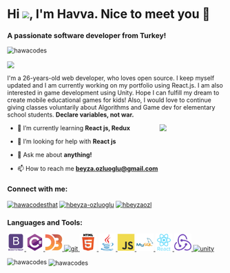 <h1 align="left">Hi <img src="https://github.com/sudnyeshtalekar/sudnyeshtalekar/blob/master/Assets/Hi.gif" width="40px">, I'm Havva. Nice to meet you 🥰</h1>
<h3 align="left">A passionate software developer from Turkey!</h3>
<p  align="left"> <img src="https://komarev.com/ghpvc/?username=hawacodes" alt="hawacodes" /> </p>
<img align='center' src='https://media.giphy.com/media/LMcB8XospGZO8UQq87/giphy.gif' width='480'/>
<p>I'm a 26-years-old web developer, who loves open source. I keep myself updated and I am currently working on my portfolio using React.js. I am also interested in game development using Unity. Hope I can fulfill my dream to create mobile educational games for kids! Also, I would love to continue giving classes voluntarily about Algorithms and Game dev for elementary school students. <b>Declare variables, not war.</b></p>
<img align='right' src='https://github.com/Rishit-dagli/Rishit-dagli/blob/master/images/octocat-anime.gif' width='150"'>


- 🌱 I’m currently learning **React js, Redux**

- 🤝 I’m looking for help with **React js**

- 💬 Ask me about **anything!**

- 📫 How to reach me **beyza.ozluoglu@gmail.com**

<h3 align="left">Connect with me:</h3>

<a href="https://twitter.com/hawacodesthat" target="blank"><img align="center" src="https://raw.githubusercontent.com/rahuldkjain/github-profile-readme-generator/master/src/images/icons/Social/twitter.svg" alt="hawacodesthat" height="30" width="40" /></a>
<a href="https://linkedin.com/in/hbeyza-ozluoglu" target="blank"><img align="center" src="https://raw.githubusercontent.com/rahuldkjain/github-profile-readme-generator/master/src/images/icons/Social/linked-in-alt.svg" alt="hbeyza-ozluoglu" height="30" width="40" /></a>
<a href="https://instagram.com/hbeyzaozl" target="blank"><img align="center" src="https://raw.githubusercontent.com/rahuldkjain/github-profile-readme-generator/master/src/images/icons/Social/instagram.svg" alt="hbeyzaozl" height="30" width="40" /></a>
</p>

<h3 align="left">Languages and Tools:</h3>
<p align="left"> <a href="https://getbootstrap.com" target="_blank"> <img src="https://raw.githubusercontent.com/devicons/devicon/master/icons/bootstrap/bootstrap-plain-wordmark.svg" alt="bootstrap" width="40" height="40"/> </a> <a href="https://www.w3schools.com/cs/" target="_blank"> <img src="https://raw.githubusercontent.com/devicons/devicon/master/icons/csharp/csharp-original.svg" alt="csharp" width="40" height="40"/> </a> <a href="https://d3js.org/" target="_blank"> <img src="https://raw.githubusercontent.com/devicons/devicon/master/icons/d3js/d3js-original.svg" alt="d3js" width="40" height="40"/> </a> <a href="https://git-scm.com/" target="_blank"> <img src="https://www.vectorlogo.zone/logos/git-scm/git-scm-icon.svg" alt="git" width="40" height="40"/> </a> <a href="https://www.w3.org/html/" target="_blank"> <img src="https://raw.githubusercontent.com/devicons/devicon/master/icons/html5/html5-original-wordmark.svg" alt="html5" width="40" height="40"/> </a> <a href="https://www.java.com" target="_blank"> <img src="https://raw.githubusercontent.com/devicons/devicon/master/icons/java/java-original.svg" alt="java" width="40" height="40"/> </a> <a href="https://developer.mozilla.org/en-US/docs/Web/JavaScript" target="_blank"> <img src="https://raw.githubusercontent.com/devicons/devicon/master/icons/javascript/javascript-original.svg" alt="javascript" width="40" height="40"/> </a> <a href="https://www.mysql.com/" target="_blank"> <img src="https://raw.githubusercontent.com/devicons/devicon/master/icons/mysql/mysql-original-wordmark.svg" alt="mysql" width="40" height="40"/> </a> <a href="https://reactjs.org/" target="_blank"> <img src="https://raw.githubusercontent.com/devicons/devicon/master/icons/react/react-original-wordmark.svg" alt="react" width="40" height="40"/> </a> <a href="https://redux.js.org" target="_blank"> <img src="https://raw.githubusercontent.com/devicons/devicon/master/icons/redux/redux-original.svg" alt="redux" width="40" height="40"/> </a> <a href="https://unity.com/" target="_blank"> <img src="https://www.vectorlogo.zone/logos/unity3d/unity3d-icon.svg" alt="unity" width="40" height="40"/> </a> </p>

<p><img align="left" src="https://github-readme-stats.vercel.app/api/top-langs?username=hawacodes&show_icons=true&locale=en&layout=compact" alt="hawacodes" /></p>

<p>&nbsp;<img align="center" src="https://github-readme-stats.vercel.app/api?username=hawacodes&show_icons=true&locale=en" alt="hawacodes" /></p>


